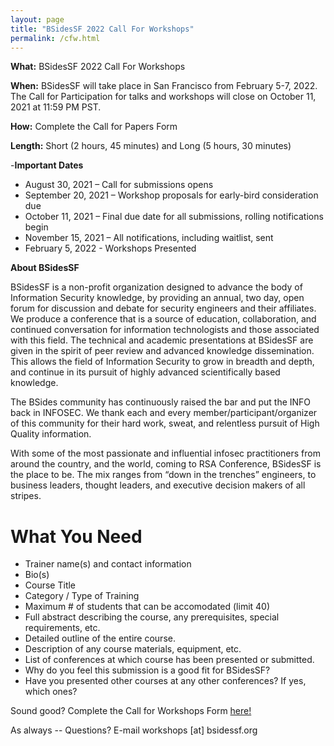 ```yaml
---
layout: page
title: "BSidesSF 2022 Call For Workshops"
permalink: /cfw.html
---
```


**What:** BSidesSF 2022 Call For Workshops

**When:** BSidesSF will take place in San Francisco from February 5-7, 2022. The Call for Participation for talks and workshops will close on October 11, 2021 at 11:59 PM PST.

**How:** Complete the Call for Papers Form

**Length:** Short (2 hours, 45 minutes) and Long (5 hours, 30 minutes)

-**Important Dates**
- August 30, 2021 – Call for submissions opens
- September 20, 2021 – Workshop proposals for early-bird consideration due
- October 11, 2021 – Final due date for all submissions, rolling notifications begin
- November 15, 2021 – All notifications, including waitlist, sent
- February 5, 2022 - Workshops Presented

**About BSidesSF**

BSidesSF is a non-profit organization designed to advance the body of Information Security knowledge, by providing an annual, two day, open forum for discussion and debate for security engineers and their affiliates. We produce a conference that is a source of education, collaboration, and continued conversation for information technologists and those associated with this field. The technical and academic presentations at BSidesSF are given in the spirit of peer review and advanced knowledge dissemination. This allows the field of Information Security to grow in breadth and depth, and continue in its pursuit of highly advanced scientifically based knowledge.

The BSides community has continuously raised the bar and put the INFO back in INFOSEC. We thank each and every member/participant/organizer of this community for their hard work, sweat, and relentless pursuit of High Quality information.

With some of the most passionate and influential infosec practitioners from around the country, and the world, coming to RSA Conference, BSidesSF is the place to be. The mix ranges from “down in the trenches” engineers, to business leaders, thought leaders, and executive decision makers of all stripes.

# What You Need
- Trainer name(s) and contact information
- Bio(s)
- Course Title
- Category / Type of Training
- Maximum # of students that can be accomodated (limit 40)
- Full abstract describing the course, any prerequisites, special requirements, etc.
- Detailed outline of the entire course.
- Description of any course materials, equipment, etc.
- List of conferences at which course has been presented or submitted.
- Why do you feel this submission is a good fit for BSidesSF?
- Have you presented other courses at any other conferences? If yes, which ones?

Sound good? Complete the Call for Workshops Form [here!](https://docs.google.com/forms/d/e/1FAIpQLSeb2pDvmLfrg4oJ6dGbd1I_wIeKTnIcqqCvuZVGnfyeDQnF-g/viewform)

As always -- Questions? E-mail workshops [at] bsidessf.org
